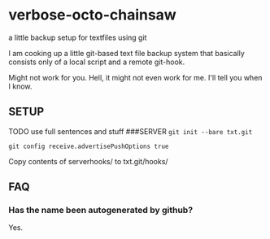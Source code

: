 # verbose-octo-chainsaw
a little backup setup for textfiles using git

I am cooking up a little git-based text file backup system that basically consists only of a local script and a remote git-hook.

Might not work for you. Hell, it might not even work for me. I'll tell you when I know.

## SETUP
TODO use full sentences and stuff
###SERVER
`git init --bare txt.git`

`git config receive.advertisePushOptions true`

Copy contents of serverhooks/ to txt.git/hooks/


## FAQ
### Has the name been autogenerated by github?
Yes.
